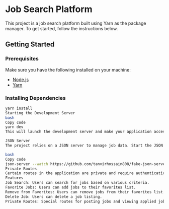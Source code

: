# Job Search Platform

This project is a job search platform built using Yarn as the package manager. To get started, follow the instructions below.

## Getting Started

### Prerequisites

Make sure you have the following installed on your machine:

- [Node.js](https://nodejs.org/)
- [Yarn](https://yarnpkg.com/)

### Installing Dependencies

```bash
yarn install
Starting the Development Server
bash
Copy code
yarn dev
This will launch the development server and make your application accessible at http://localhost:3000.

JSON Server
The project relies on a JSON server to manage job data. Start the JSON server using the provided link:

bash
Copy code
json-server --watch https://github.com/tanvirhossain808/fake-json-server --port 9000
Private Routes
Certain routes in the application are private and require authentication. Make sure to implement authentication before deploying your application.
Features
Job Search: Users can search for jobs based on various criteria.
Favorite Jobs: Users can add jobs to their favorites list.
Remove from Favorites: Users can remove jobs from their favorites list.
Delete Job: Users can delete a job listing.
Private Routes: Special routes for posting jobs and viewing applied jobs.